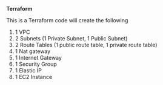 **Terraform**

This is a Terraform code will create the following

1. 1 VPC
2. 2 Subnets (1 Private Subnet, 1 Public Subnet)
3. 2 Route Tables (1 public route table, 1 private route table)
4. 1 Nat gateway
5. 1 Internet Gateway
6. 1 Security Group
7. 1 Elastic IP
8. 1 EC2 Instance
